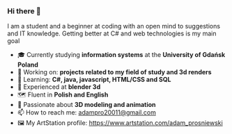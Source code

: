 ### Hi there 👋

I am a student and a beginner at coding with an open mind to suggestions and IT knowledge.
Getting better at C# and web technologies is my main goal

- :mortar_board: Currently studying **information systems** at the **University of Gdańsk Poland**
- 🔭 Working on: **projects related to my field of study and 3d renders**
- :open_book: Learning: **C#, java, javascript, HTML/CSS and SQL**
- :ice_cube: Experienced at **blender 3d**
- :world_map: Fluent in **Polish and English**
- :art: Passionate about **3D modeling and animation**
- 📫 How to reach me: adampro20011@gmail.com
- :framed_picture: My ArtStation profile: https://www.artstation.com/adam_prosniewski
